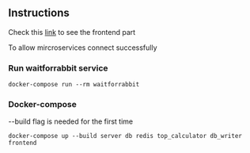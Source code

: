 ## Instructions

Check this [link](http://localhost:80) to see the frontend part

To allow mircroservices connect successfully

### Run waitforrabbit service

```
docker-compose run --rm waitforrabbit
```

### Docker-compose

--build flag is needed for the first time

```
docker-compose up --build server db redis top_calculator db_writer frontend
```
